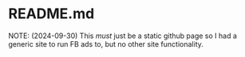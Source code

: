 # README.md

NOTE: (2024-09-30) This *must* just be a static github page so I had a generic site to run FB ads to, but no other site functionality.

